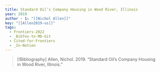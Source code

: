 ```yaml
---
title: Standard Oil’s Company Housing in Wood River, Illinois
year: 2019
author - 1: "[[Nichol Allen]]"
key: "[[Allen2019-us]]"
tags:
  - Frontiers-2022
  - _BibTex-to-MD-Git
  - Cited-for-Frontiers
  - _In-Notion
---
```


> [!Bibliography]
> Allen, Nichol. 2019. “Standard Oil’s Company Housing in Wood River, Illinois.”